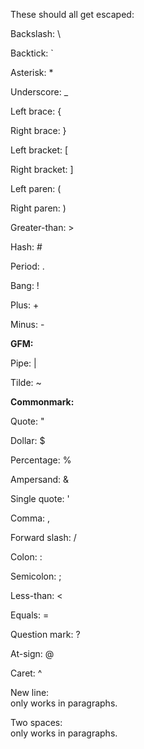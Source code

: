 <p>These should all get escaped:</p>
<p>Backslash: \</p>
<p>Backtick: `</p>
<p>Asterisk: *</p>
<p>Underscore: _</p>
<p>Left brace: {</p>
<p>Right brace: }</p>
<p>Left bracket: [</p>
<p>Right bracket: ]</p>
<p>Left paren: (</p>
<p>Right paren: )</p>
<p>Greater-than: ></p>
<p>Hash: #</p>
<p>Period: .</p>
<p>Bang: !</p>
<p>Plus: +</p>
<p>Minus: -</p>
<p><strong>GFM:</strong></p>
<p>Pipe: |</p>
<p>Tilde: ~</p>
<p><strong>Commonmark:</strong></p>
<p>Quote: "</p>
<p>Dollar: $</p>
<p>Percentage: %</p>
<p>Ampersand: &#x26;</p>
<p>Single quote: '</p>
<p>Comma: ,</p>
<p>Forward slash: /</p>
<p>Colon: :</p>
<p>Semicolon: ;</p>
<p>Less-than: &#x3C;</p>
<p>Equals: =</p>
<p>Question mark: ?</p>
<p>At-sign: @</p>
<p>Caret: ^</p>
<p>New line: <br>
only works in paragraphs.</p>
<p>Two spaces:<br>
only works in paragraphs.</p>
